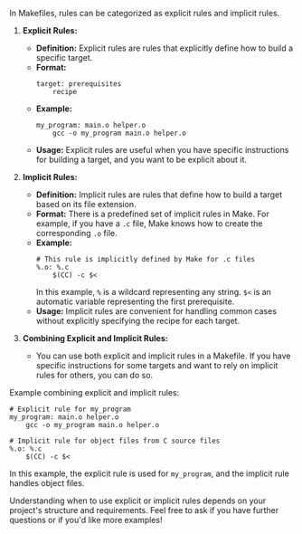 In Makefiles, rules can be categorized as explicit rules and implicit rules.

1. **Explicit Rules:**
   - **Definition:** Explicit rules are rules that explicitly define how to build a specific target.
   - **Format:**
     ```make
     target: prerequisites
         recipe
     ```
   - **Example:**
     ```make
     my_program: main.o helper.o
         gcc -o my_program main.o helper.o
     ```
   - **Usage:** Explicit rules are useful when you have specific instructions for building a target, and you want to be explicit about it.

2. **Implicit Rules:**
   - **Definition:** Implicit rules are rules that define how to build a target based on its file extension.
   - **Format:** There is a predefined set of implicit rules in Make. For example, if you have a `.c` file, Make knows how to create the corresponding `.o` file.
   - **Example:**
     ```make
     # This rule is implicitly defined by Make for .c files
     %.o: %.c
         $(CC) -c $<
     ```
     In this example, `%` is a wildcard representing any string. `$<` is an automatic variable representing the first prerequisite.
   - **Usage:** Implicit rules are convenient for handling common cases without explicitly specifying the recipe for each target.

3. **Combining Explicit and Implicit Rules:**
   - You can use both explicit and implicit rules in a Makefile. If you have specific instructions for some targets and want to rely on implicit rules for others, you can do so.

Example combining explicit and implicit rules:

```make
# Explicit rule for my_program
my_program: main.o helper.o
    gcc -o my_program main.o helper.o

# Implicit rule for object files from C source files
%.o: %.c
    $(CC) -c $<
```

In this example, the explicit rule is used for `my_program`, and the implicit rule handles object files.

Understanding when to use explicit or implicit rules depends on your project's structure and requirements. Feel free to ask if you have further questions or if you'd like more examples!